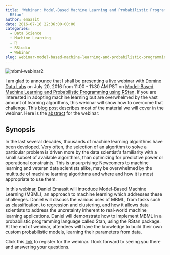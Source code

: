```yaml
---
title: 'Webinar: Model-Based Machine Learning and Probabilistic Programming using
  RStan'
author: emaasit
date: 2016-07-16 22:36:00+00:00
categories:
  - Data Science
  - Machine Learning
  - R
  - RStudio
  - Webinar
slug: webinar-model-based-machine-learning-and-probabilistic-programming-using-rstan
---
```


![mbml-webinar2](https://emaasit.files.wordpress.com/2016/07/mbml-webinar2.png)


I am glad to announce that I shall be presenting a live webinar with [Domino Data Labs](https://www.dominodatalab.com/) on July 20, 2016 from 11:00 - 11:30 AM PST on [Model-Based Machine Learning and Probabilistic Programming using RStan](https://blog.dominodatalab.com/an-introduction-to-model-based-machine-learning/). If you are interested in adopting machine learning but are overwhelmed by the vast amount of learning algorithms, this webinar will show how to overcome that challenge. This [blog post](https://blog.dominodatalab.com/an-introduction-to-model-based-machine-learning/) describes most of the material we will cover in the webinar. Here is the [abstract](https://www.dominodatalab.com/resource/webinar/model-based-machine-learning) for the webinar:
 
## Synopsis
 
 

In the last several decades, thousands of machine learning algorithms have been developed. Very often, the selection of an algorithm to solve a particular problem is driven more by the data scientist's familiarity with a small subset of available algorithms, than optimizing for predictive power or operational constraints. This is unsurprising: Newcomers to machine learning and veteran data scientists alike, may be overwhelmed by the multitude of machine learning algorithms and where and how it is most appropriate to use them.
 
 

In this webinar, Daniel Emaasit will introduce Model-Based Machine Learning (MBML), an approach to machine learning which addresses these challenges. Daniel will discuss the various uses of MBML, from tasks such as classification, to regression and clustering, and how it allows data scientists to address the uncretainty inherent to real-world machine learning applications. Daniel will demonstrate how to implement MBML in a probabilistic programming language called Stan, using the RStan package. At the end of webinar, attendees will have the knowledge to build their own custom probabilistic models, learning their parameters from data.
 
 
Click this [link](https://www.dominodatalab.com/resource/webinar/model-based-machine-learning) to register for the webinar. I look forward to seeing you there and answering your questions.
